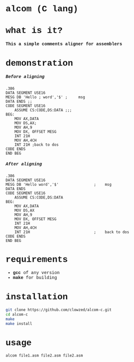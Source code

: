 <div style = "font-family: 'Courier New'">
<h1>alcom (C lang)</h1>
</div>


<div style = "font-family: 'Courier New'">
<h1>what is it?</h1>
<h4>This a simple comments aligner for assemblers</h4>
</div>

<div style = "font-family: 'Courier New'">
<h1>demonstration</h1>
<h5>Before aligning</h5>
</div>

```
.386
DATA SEGMENT USE16
MESG DB 'Hello ; word','$' ;     msg
DATA ENDS ;;
CODE SEGMENT USE16
    ASSUME CS:CODE,DS:DATA ;;;
BEG:
    MOV AX,DATA
    MOV DS,AX;
    MOV AH,9
    MOV DX, OFFSET MESG
    INT 21H
    MOV AH,4CH
    INT 21H ;back to dos
CODE ENDS
END BEG
```
<div style = "font-family: 'Courier New'">
<h5>After aligning</h5>
</div>

```
.386
DATA SEGMENT USE16
MESG DB 'Hello word','$'                ;    msg
DATA ENDS
CODE SEGMENT USE16
    ASSUME CS:CODE,DS:DATA
BEG:
    MOV AX,DATA
    MOV DS,AX
    MOV AH,9
    MOV DX, OFFSET MESG
    INT 21H
    MOV AH,4CH
    INT 21H                             ;    back to dos
CODE ENDS
END BEG

```



<div style = "font-family: 'Courier New'">
<h1>requirements</h1>
<ul>
    <li><strong>gcc</strong> of any version</li>
    <li> <strong>make</strong> for building</li>
</ul>
</div>



<div style = "font-family: 'Courier New'">
<h1>installation</h1>
</div>

```bash
git clone https://github.com/clowzed/alcom-c.git
cd alcom-c
make
make install
```

<div style = "font-family: 'Courier New'">
<h1>usage</h1>
</div>

```bash
alcom file1.asm file2.asm file2.asm
```
